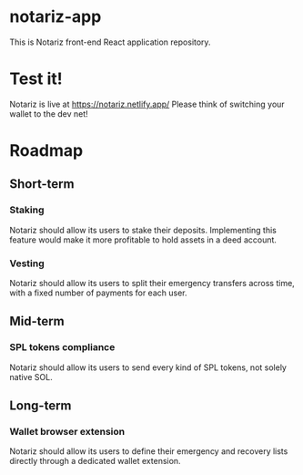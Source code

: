 # notariz-app

This is Notariz front-end React application repository.

# Test it!

Notariz is live at https://notariz.netlify.app/ 
Please think of switching your wallet to the dev net! 

# Roadmap

## Short-term

### Staking

Notariz should allow its users to stake their deposits. Implementing this feature would make it more profitable to hold assets in a deed account.

### Vesting

Notariz should allow its users to split their emergency transfers across time, with a fixed number of payments for each user.

## Mid-term

### SPL tokens compliance

Notariz should allow its users to send every kind of SPL tokens, not solely native SOL.

## Long-term

### Wallet browser extension

Notariz should allow its users to define their emergency and recovery lists directly through a dedicated wallet extension.
